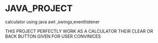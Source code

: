 # JAVA_PROJECT
  calculator using java awt ,swings,eventlistener
<p>THIS PROJECT PERFECTLY WORK AS A CALCULATOR THEIR CLEAR OR BACK BUTTON GIVEN FOR USER CONVINICES </p>
